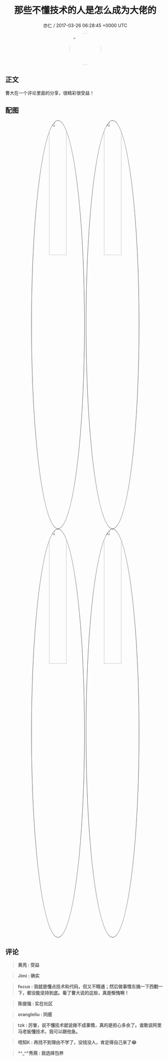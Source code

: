 <h1 align="center">那些不懂技术的人是怎么成为大佬的</h1>
<p align="center">
    <a>亦仁 / 2017-03-26 06:28:45 &#43;0000 UTC</a>
</p>

<div align="center">
    <img src="https://images.zsxq.com/Fn3NQqCN8nuGF86yZPXSbEsl0mb3?e=1590940799&amp;token=kIxbL07-8jAj8w1n4s9zv64FuZZNEATmlU_Vm6zD:pfbNc8W3hS0oYG_hyXXh_rHMHuc=" width="100" height="100" style="border:1px solid;border-radius:50%; color:#ffffff"/>
</div>

## 正文

<div>
曹大在一个评论里面的分享，很精彩很受益！
</div>

## 配图
<div class="image" align="center">

<img src="https://images.zsxq.com/FjQRfwIiyFxyOta8B1uM3CGv2KhH?imageMogr2/auto-orient/thumbnail/800x/format/jpg/blur/1x0/quality/75&amp;e=1590940799&amp;token=kIxbL07-8jAj8w1n4s9zv64FuZZNEATmlU_Vm6zD:cnOPXHz8OoX9TnHIa9zA6vE0Bv0=" width="33%" height="33%" style="border:1px solid;border-radius:50%; color:#3c3f41"/>

<img src="https://images.zsxq.com/FiLueTPVnvSpQ7tWTAx47UAW-fzk?imageMogr2/auto-orient/thumbnail/800x/format/jpg/blur/1x0/quality/75&amp;e=1590940799&amp;token=kIxbL07-8jAj8w1n4s9zv64FuZZNEATmlU_Vm6zD:pNagE9EgKf4vBAj3gDAXRNOTx0A=" width="33%" height="33%" style="border:1px solid;border-radius:50%; color:#3c3f41"/>

<img src="https://images.zsxq.com/Fmsh6B_DR-lz34f_b1RBYHMwjMSO?imageMogr2/auto-orient/thumbnail/800x/format/jpg/blur/1x0/quality/75&amp;e=1590940799&amp;token=kIxbL07-8jAj8w1n4s9zv64FuZZNEATmlU_Vm6zD:hKQSmJXGgw6GwroPmVpFS85wkDU=" width="33%" height="33%" style="border:1px solid;border-radius:50%; color:#3c3f41"/>

<img src="https://images.zsxq.com/Fj8bjYFRYr3vohfLnlq1lua8Gyq7?imageMogr2/auto-orient/thumbnail/800x/format/jpg/blur/1x0/quality/75&amp;e=1590940799&amp;token=kIxbL07-8jAj8w1n4s9zv64FuZZNEATmlU_Vm6zD:qYW6D0amW12PyM6TDv4_NTO_qDg=" width="33%" height="33%" style="border:1px solid;border-radius:50%; color:#3c3f41"/>

</div>

## 评论

<div align="left">
<div>

<blockquote >
<span> <strong>黄亮 : 受益 </strong></span>
</blockquote>

<blockquote >
<span> <strong>Jimi : 确实 </strong></span>
</blockquote>

<blockquote >
<span> <strong>focus : 我就是懂点技术和代码，但又不精通；然后做事情东搞一下西戳一下，都没能坚持到底。看了曹大说的这些，真是惭愧啊！ </strong></span>
</blockquote>

<blockquote >
<span> <strong>陈俊强 : 实在社区 </strong></span>
</blockquote>

<blockquote >
<span> <strong>orangleliu : 同感 </strong></span>
</blockquote>

<blockquote >
<span> <strong>tzk : 厉害，说不懂技术就说做不成事情，真的是担心多余了。谁敢说阿里马老板懂技术，我可以跟他急。 </strong></span>
</blockquote>

<blockquote >
<span> <strong>唔知K : 再找不到理由不学了，没钱没人，肯定得自己来了😂 </strong></span>
</blockquote>

<blockquote >
<span> <strong>*^_^*秀燕 : 我选择包养 </strong></span>
</blockquote>

</div>
</div>